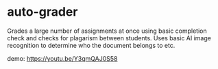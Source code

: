 # auto-grader
Grades a large number of assignments at once using basic completion check and checks for plagarism between students. 
Uses basic AI image recognition to determine who the document belongs to etc. 

demo: https://youtu.be/Y3qmQAJ0S58


